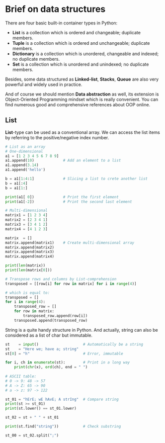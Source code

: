 # Brief on data structures

There are four basic built-in container types in Python:
 - **List** is a collection which is ordered and changeable; duplicate members.
 - **Tuple** is a collection which is ordered and unchangeable; duplicate members.
 - **Dictionary** is a collection which is unordered, changeable and indexed; no duplicate members.
 - **Set** is a collection which is unordered and unindexed; no duplicate members.

Besides, some data structured as **Linked-list**, **Stacks**, **Queue** are also very powerful and widely used in practice. 

And of course we should mention **Data abstraction** as well, its extension is Object-Oriented Programming mindset which is really convenient. You can find numerous good and comprehensive references about OOP online.

## List
**List**-type can be used as a conventional array. We can access the list items by referring to the positive/negative index number. 

```python
# List as an array
# One-dimensional
a1 = [1 2 3 4 5 6 7 8 9]
a1.append(10)             # Add an element to a list
a1.append(3.14)
a1.append('hello')

b = a1[1:4:1]             # Slicing a list to crete another list
b = a1[:4]
b = a1[1:]

print(a1[ 0])             # Print the first element
print(a1[-2])             # Print the second last element

# Multi-dimensional
matrix1 = [1 2 3 4]
matrix2 = [2 3 4 1] 
matrix3 = [3 4 1 2] 
matrix4 = [4 1 2 3]

matrix  = []
matrix.append(matrix1)    # Create multi-dimensional array
matrix.append(matrix2)
matrix.append(matrix3)
matrix.append(matrix4)  

print(len(matrix))    
print(len(matrix[0]))

# Transpose rows and columns by List-comprehension
transposed = [[row[i] for row in matrix] for i in range(4)]  

# which is equal to:
transposed = []
for i in range(4):
    transposed_row = []
    for row in matrix:
        transposed_row.append(row[i])
    transposed.append(transposed_row)
```

String is a quite handy structure in Python. And actually, string can also be considered as a list of char but immutable. 
```python
st    = input()                    # Automatically be a string
st    = "Here we; have a; string"     
st[0] = "h"                        # Error, immutable

for i, ch in enumerate(st):        # Print in a long way
    print(chr(x), ord(ch), end = " ")
	
# ASCII table:
# 0 -> 9: 48 -> 57
# A -> Z: 65 -> 90
# a -> z: 97 -> 122

st_01 = "hErE; wE hAvE; A strIng"  # Compare string
print(st >= st_01)
print(st.lower() == st_01.lower)

st_02 = st + " " + st_01

print(st.find("string"))           # Check substring

st_00 = st_02.split(";")
```
